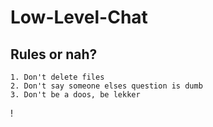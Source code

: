 # Low-Level-Chat

## Rules or nah? 
	1. Don't delete files
	2. Don't say someone elses question is dumb
	3. Don't be a doos, be lekker

!
